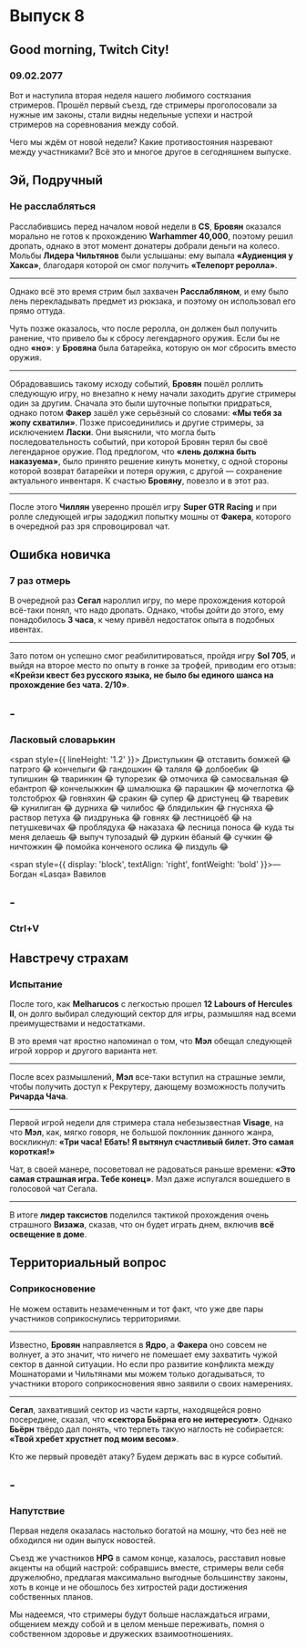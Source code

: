 # Выпуск 8

<!--
  date: 09.02.2021
  map: /images/08/map.png
  statistics:
  - name: browjey
    time: "23:40"
    level: 4
    points: 19
    partner: Клоун Клёпа, Тайлер, Пьер Медовый
  - name: unclebjorn
    time: "00:44"
    level: 3
    points: 2
    partner: Лея Зонтикова
  - name: mistafaker
    time: "05:45"
    level: 4
    points: 33
    partner: Настоятель Жук
  - name: lasqa
    time: "00:00"
    level: 3
    points: 6
    partner: Юрий Александрович
  - name: melharucos
    time: "02:50"
    level: 6
    points: 22
    partner: Отсутствует
  - name: segall
    time: "06:59"
    level: 4
    points: 5
    partner: Отсутствует
-->

## Good morning, Twitch City!

### 09.02.2077

<!--
  variant: neon
-->

Вот и наступила вторая неделя нашего любимого состязания стримеров. Прошёл первый съезд, где стримеры проголосовали за нужные им законы, стали видны недельные успехи и настрой стримеров на соревнования между собой.

Чего мы ждём от новой недели? Какие противостояния назревают между участниками? Всё это и многое другое в сегодняшнем выпуске.

## Эй, Подручный

### Не расслабляться

<!--
  color: yellow
  image: /images/08/hey-podruchniy.jpg
  imageHeight: 374
-->

Расслабившись перед началом новой недели в **CS**, **Бровян** оказался морально не готов к прохождению **Warhammer 40,000**, поэтому решил дропать, однако в этот момент донатеры добрали деньги на колесо. Мольбы **Лидера Чильтянов** были услышаны: ему выпала **«Аудиенция у Хакса»**, благодаря которой он смог получить **«Телепорт реролла»**.

---

Однако всё это время стрим был захвачен **Расслабляном**, и ему было лень перекладывать предмет из рюкзака, и поэтому он использовал его прямо оттуда.

Чуть позже оказалось, что после реролла, он должен был получить ранение, что привело бы к сбросу легендарного оружия. Если бы не одно **«но»**: у **Бровяна** была батарейка, которую он мог сбросить вместо оружия.

---

Обрадовавшись такому исходу событий, **Бровян** пошёл роллить следующую игру, но внезапно к нему начали заходить другие стримеры один за другим. Сначала это были шуточные попытки придраться, однако потом **Факер** зашёл уже серьёзный со словами: **«Мы тебя за жопу схватили»**. Позже присоединились и другие стримеры, за исключением **Ласки**. Они выяснили, что могла быть последовательность событий, при которой Бровян терял бы своё легендарное оружие. Под предлогом, что **«лень должна быть наказуема»**, было принято решение кинуть монетку, с одной стороны которой возврат батарейки и потеря оружия, с другой — сохранение актуального инвентаря. К счастью **Бровяну**, повезло и в этот раз.

---

После этого **Чиллян** уверенно прошёл игру **Super GTR Racing** и при ролле следующей игры задоджил попытку мошны от **Факера**, которого в очередной раз зря спровоцировал чат.

## Ошибка новичка

### 7 раз отмерь

<!--
  color: yellow
-->

В очередной раз **Сегал** нароллил игру, по мере прохождения которой всё-таки понял, что надо дропать.
Однако, чтобы дойти до этого, ему понадобилось **3 часа**, к чему привёл недостаток опыта в подобных ивентах.

---

Зато потом он успешно смог реабилитироваться, пройдя игру **Sol 705**, и выйдя на второе место по опыту в гонке за трофей, приводим его отзыв: **«Крейзи квест без русского языка, не было бы единого шанса на прохождение без чата. 2/10»**.

## -

### Ласковый словарькин

<!--
  color: white
-->

<span style={{ lineHeight: '1.2' }}>
Дристулькин 😂 отставить бомжей 😂 патрэго 😂 кончелыги 😂 гандошкин 😂 таляля 😂 долбоебик 😂 тупишкин 😂 тваринкин 😂 тупорезик 😂 отмочиха 😂 самосвальная 😂 ебантроп 😂 кончелыжкин 😂 шмалюшка 😂 парашкин 😂 мочеглотка 😂 толстобрюх 😂 говняхин 😂 сракин 😂 супер 😂 дристунец 😂 тваревик 😂 кунилиган 😂 дурниха 😂 чилибос 😂 блядилькин 😂 гнусняха 😂 раствор петуха 😂 пиздрунька 😂 говнях 😂 лестницоёб 😂 на петушкевичах 😂 проблядуха 😂 наказаха 😂 лесница поноса 😂 куда ты меня делаешь 😂 выпуч тупозадый 😂 дуркин ёбаный 😂 сучкин 😂 ничтожкин 😂 помойка конченого ослика 😂 пиздуль 😂
</span>

<span style={{ display: 'block', textAlign: 'right', fontWeight: 'bold' }}>— Богдан «Lasqa» Вавилов</span>

## -

### Ctrl+V

<!--
  color: red
  image: /images/08/pasta.png
  imageHeight: 160
-->

## Навстречу страхам

### Испытание

<!--
  color: blue
  image: /images/08/navstrechu-straham.jpg
  imageHeight: 361
-->

После того, как **Melharucos** с легкостью прошел **12 Labours of Hercules II**, он долго выбирал следующий сектор для игры, размышляя над всеми преимуществами и недостатками.

В это время чат яростно напоминал о том, что **Мэл** обещал следующей игрой хоррор и другого варианта нет.

---

После всех размышлений, **Мэл** все-таки вступил на страшные земли, чтобы получить доступ к Рекрутеру, дающему возможность получить **Ричарда Чача**.

---

Первой игрой недели для стримера стала небезызвестная **Visage**, на что **Мэл**, как, мягко говоря, не большой поклонник данного жанра, воскликнул: **«Три часа! Ебать! Я вытянул счастливый билет. Это самая короткая!»**

Чат, в своей манере, посоветовал не радоваться раньше времени: **«Это самая страшная игра. Тебе конец»**.
Мэл даже испугался вошедшего в голосовой чат Сегала.

---

В итоге **лидер таксистов** поделился тактикой прохождения очень страшного **Визажа**, сказав, что он будет играть днем, включив **всё освещение в доме**.

## Территориальный вопрос

### Соприкосновение

<!--
  color: yellow
  image: /images/08/territorialniy-vopros.jpg
  imageHeight: 376
-->

Не можем оставить незамеченным и тот факт, что уже две пары участников соприкоснулись территориями.

---

Известно, **Бровян** направляется в **Ядро**, а **Факера** оно совсем не волнует, а это значит, что ничего не помешает ему захватить чужой сектор в данной ситуации. Но если про развитие конфликта между Мошнаторами и Чильтянами мы можем только догадываться, то участники второго соприкосновения явно заявили о своих намерениях.

---

**Сегал**, захвативший сектор из части карты, находящейся ровно посередине, сказал, что **«сектора Бьёрна его не интересуют»**. Однако **Бьёрн** твёрдо дал понять, что терпеть такую наглость не собирается: **«Твой хребет хрустнет под моим весом»**.

Кто же первый проведёт атаку? Будем держать вас в курсе событий.

## -

### Напутствие

<!--
  variant: neon
-->

Первая неделя оказалась настолько богатой на мошну, что без неё не обходился ни один выпуск новостей.

Съезд же участников **HPG** в самом конце, казалось, расставил новые акценты на общий настрой: собравшись вместе, стримеры вели себя дружелюбно, предлагая максимально выгодные большинству законы, хоть в конце и не обошлось без хитростей ради достижения собственных планов.

Мы надеемся, что стримеры будут больше наслаждаться играми, общением между собой и в целом меньше переживать, помня о собственном здоровье и дружеских взаимоотношениях.
